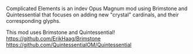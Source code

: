 Complicated Elements is an indev Opus Magnum mod using Brimstone and Quintessential that focuses on adding new "crystal" cardinals, and their corresponding glyphs.

This mod uses Brimstone and Quintessential!
https://github.com/ErikHaag/Brimstone
https://github.com/QuintessentialOM/Quintessential
